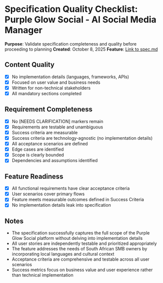 # Specification Quality Checklist: Purple Glow Social - AI Social Media Manager

**Purpose**: Validate specification completeness and quality before proceeding to planning
**Created**: October 8, 2025
**Feature**: [Link to spec.md](../../specs/001-purple-glow-social/spec.md)

## Content Quality

- [x] No implementation details (languages, frameworks, APIs)
- [x] Focused on user value and business needs
- [x] Written for non-technical stakeholders
- [x] All mandatory sections completed

## Requirement Completeness

- [x] No [NEEDS CLARIFICATION] markers remain
- [x] Requirements are testable and unambiguous
- [x] Success criteria are measurable
- [x] Success criteria are technology-agnostic (no implementation details)
- [x] All acceptance scenarios are defined
- [x] Edge cases are identified
- [x] Scope is clearly bounded
- [x] Dependencies and assumptions identified

## Feature Readiness

- [x] All functional requirements have clear acceptance criteria
- [x] User scenarios cover primary flows
- [x] Feature meets measurable outcomes defined in Success Criteria
- [x] No implementation details leak into specification

## Notes

- The specification successfully captures the full scope of the Purple Glow Social platform without delving into implementation details
- All user stories are independently testable and prioritized appropriately
- The feature addresses the needs of South African SMB owners by incorporating local languages and cultural context
- Acceptance criteria are comprehensive and testable across all user scenarios
- Success metrics focus on business value and user experience rather than technical implementation
   
   
